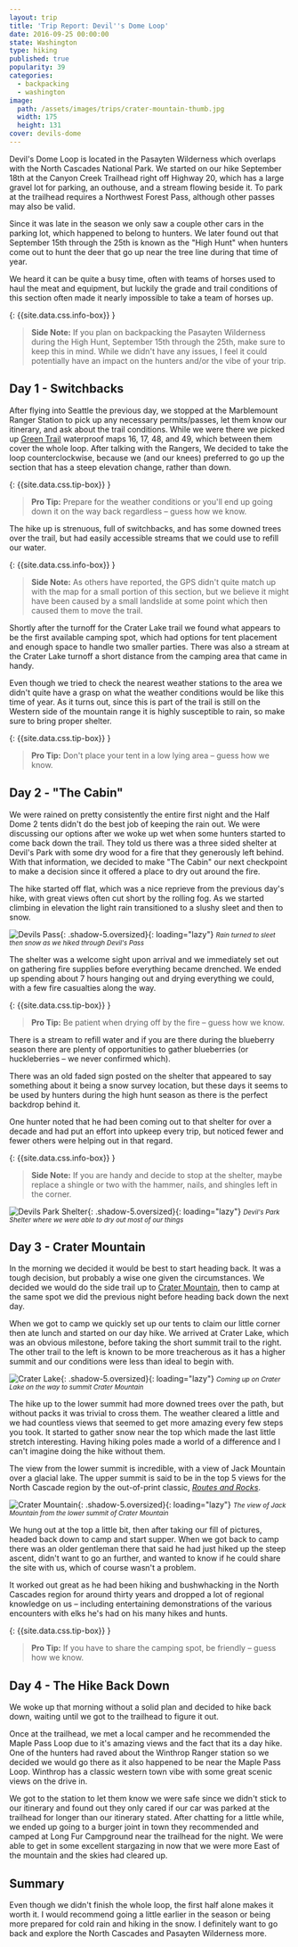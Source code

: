 ```yaml
---
layout: trip
title: 'Trip Report: Devil''s Dome Loop'
date: 2016-09-25 00:00:00
state: Washington
type: hiking
published: true
popularity: 39
categories:
  - backpacking
  - washington
image:
  path: /assets/images/trips/crater-mountain-thumb.jpg
  width: 175
  height: 131
cover: devils-dome
---
```



Devil's Dome Loop is located in the Pasayten Wilderness which overlaps with the
North Cascades National Park. We started on our hike September 18th at the
Canyon Creek Trailhead right off Highway 20, which has a large gravel lot for
parking, an outhouse, and a stream flowing beside it. To park at the trailhead
requires a Northwest Forest Pass, although other passes may also be valid.

Since it was late in the season we only saw a couple other cars in the parking
lot, which happened to belong to hunters. We later found out that September 15th
through the 25th is known as the "High Hunt" when hunters come out to hunt the
deer that go up near the tree line during that time of year.

We heard it can be quite a busy time, often with teams of horses used to haul
the meat and equipment, but luckily the grade and trail conditions of this
section often made it nearly impossible to take a team of horses up.

{: {{site.data.css.info-box}} }
> **Side Note:** If you plan on backpacking the Pasayten Wilderness during the
> High Hunt, September 15th through the 25th, make sure to keep this in mind.
> While we didn't have any issues, I feel it could potentially have an impact on
> the hunters and/or the vibe of your trip.

## Day 1 - Switchbacks

After flying into Seattle the previous day, we stopped at the Marblemount Ranger
Station to pick up any necessary permits/passes, let them know our itinerary,
and ask about the trail conditions. While we were there we picked up
[Green Trail](https://greentrailsmaps.com/) waterproof maps 16, 17, 48, and 49,
which between them cover the whole loop. After talking with the Rangers, We
decided to take the loop counterclockwise, because we (and our knees) preferred
to go up the section that has a steep elevation change, rather than down.

{: {{site.data.css.tip-box}} }
> **Pro Tip:** Prepare for the weather conditions or you'll end up going down it
> on the way back regardless – guess how we know.

The hike up is strenuous, full of switchbacks, and has some downed trees over
the trail, but had easily accessible streams that we could use to refill our
water.

{: {{site.data.css.info-box}} }
> **Side Note:** As others have reported, the GPS didn't quite match up with the
> map for a small portion of this section, but we believe it might have been
> caused by a small landslide at some point which then caused them to move the
> trail.

Shortly after the turnoff for the Crater Lake trail we found what appears to be
the first available camping spot, which had options for tent placement and
enough space to handle two smaller parties. There was also a stream at the
Crater Lake turnoff a short distance from the camping area that came in handy.

Even though we tried to check the nearest weather stations to the area we didn't
quite have a grasp on what the weather conditions would be like this time of
year. As it turns out, since this is part of the trail is still on the Western
side of the mountain range it is highly susceptible to rain, so make sure to
bring proper shelter.

{: {{site.data.css.tip-box}} }
> **Pro Tip:** Don't place your tent in a low lying area – guess how we know.

## Day 2 - "The Cabin"

We were rained on pretty consistently the entire first night and the Half Dome 2
tents didn't do the best job of keeping the rain out. We were discussing our
options after we woke up wet when some hunters started to come back down the
trail. They told us there was a three sided shelter at Devil's Park with some
dry wood for a fire that they generously left behind. With that information, we
decided to make "The Cabin" our next checkpoint to make a decision since it
offered a place to dry out around the fire.

The hike started off flat, which was a nice reprieve from the previous day's
hike, with great views often cut short by the rolling fog. As we started
climbing in elevation the light rain transitioned to a slushy sleet and then to
snow.

![Devils Pass](/assets/images/posts/devils-pass.jpg "Devil's Pass"){: .shadow-5.oversized}{: loading="lazy"} <small><i>Rain turned to sleet then snow as we hiked through Devil's Pass</i></small>

The shelter was a welcome sight upon arrival and we immediately set out on
gathering fire supplies before everything became drenched. We ended up spending
about 7 hours hanging out and drying everything we could, with a few fire
casualties along the way.

{: {{site.data.css.tip-box}} }
> **Pro Tip:** Be patient when drying off by the fire – guess how we know.

There is a stream to refill water and if you are there during the blueberry
season there are plenty of opportunities to gather blueberries (or huckleberries
– we never confirmed which).

There was an old faded sign posted on the shelter that appeared to say something
about it being a snow survey location, but these days it seems to be used by
hunters during the high hunt season as there is the perfect backdrop behind it.

One hunter noted that he had been coming out to that shelter for over a decade
and had put an effort into upkeep every trip, but noticed fewer and fewer
others were helping out in that regard.

{: {{site.data.css.info-box}} }
> **Side Note:** If you are handy and decide to stop at the shelter, maybe
replace a shingle or two with the hammer, nails, and shingles left in the corner.

![Devils Park Shelter](/assets/images/posts/devils-park-shelter.jpg "Devil's Park Shelter"){: .shadow-5.oversized}{: loading="lazy"} <small><i>Devil's Park Shelter where we were able to dry out most of our things</i></small>

## Day 3 - Crater Mountain

In the morning we decided it would be best to start heading back. It was a
tough decision, but probably a wise one given the circumstances. We decided we
would do the side trail up to [Crater
Mountain](https://www.peakbagger.com/peak.aspx?pid=1701), then to camp at the
same spot we did the previous night before heading back down the next day.

When we got to camp we quickly set up our tents to claim our little corner then
ate lunch and started on our day hike. We arrived at Crater Lake, which was an
obvious milestone, before taking the short summit trail to the right. The other
trail to the left is known to be more treacherous as it has a higher summit and
our conditions were less than ideal to begin with.

![Crater Lake](/assets/images/posts/crater-lake.jpg "Crater Lake"){: .shadow-5.oversized}{: loading="lazy"} <small><i>Coming up on Crater Lake on the way to summit Crater Mountain</i></small>

The hike up to the lower summit had more downed trees over the path, but without
packs it was trivial to cross them. The weather cleared a little and we had
countless views that seemed to get more amazing every few steps you took. It
started to gather snow near the top which made the last little stretch
interesting. Having hiking poles made a world of a difference and I can't
imagine doing the hike without them.

The view from the lower summit is incredible, with a view of Jack Mountain over
a glacial lake. The upper summit is said to be in the top 5 views for the North
Cascade region by the out-of-print classic, [*Routes and Rocks*](https://www.thriftbooks.com/w/routes-and-rocks-hikers-guide-to-the-north-cascades-from-glacier-peak-to-lake-chelan/13864318).

![Crater Mountain](/assets/images/posts/crater-mountain.jpg "Crater Mountain"){: .shadow-5.oversized}{: loading="lazy"} <small><i>The view of Jack Mountain from the lower summit of Crater Mountain</i></small>

We hung out at the top a little bit, then after taking our fill of pictures,
headed back down to camp and start supper. When we got back to camp there was an
older gentleman there that said he had just hiked up the steep ascent, didn't
want to go an further, and wanted to know if he could share the site with us,
which of course wasn't a problem.

It worked out great as he had been hiking and bushwhacking in the North Cascades
region for around thirty years and dropped a lot of regional knowledge on us –
including entertaining demonstrations of the various encounters with elks he's
had on his many hikes and hunts.

{: {{site.data.css.tip-box}} }
> **Pro Tip:** If you have to share the camping spot, be friendly – guess how we
> know.

## Day 4 - The Hike Back Down

We woke up that morning without a solid plan and decided to hike back down,
waiting until we got to the trailhead to figure it out.

Once at the trailhead, we met a local camper and he recommended the Maple Pass
Loop due to it's amazing views and the fact that its a day hike. One of the
hunters had raved about the Winthrop Ranger station so we decided we would go
there as it also happened to be near the Maple Pass Loop. Winthrop has a classic
western town vibe with some great scenic views on the drive in.

We got to the station to let them know we were safe since we didn't stick to our
itinerary and found out they only cared if our car was parked at the trailhead
for longer than our itinerary stated. After chatting for a little while, we
ended up going to a burger joint in town they recommended and camped at Long Fur
Campground near the trailhead for the night. We were able to get in some
excellent stargazing in now that we were more East of the mountain and the skies
had cleared up.

## Summary

Even though we didn't finish the whole loop, the first half alone makes it worth
it. I would recommend going a little earlier in the season or being more
prepared for cold rain and hiking in the snow. I definitely want to go back and
explore the North Cascades and Pasayten Wilderness more.
